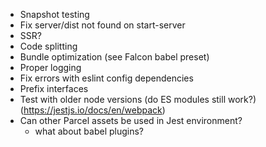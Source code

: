 - Snapshot testing
- Fix server/dist not found on start-server
- SSR?
- Code splitting
- Bundle optimization (see Falcon babel preset)
- Proper logging
- Fix errors with eslint config dependencies
- Prefix interfaces
- Test with older node versions (do ES modules still work?) (https://jestjs.io/docs/en/webpack)
- Can other Parcel assets be used in Jest environment?
  - what about babel plugins?
